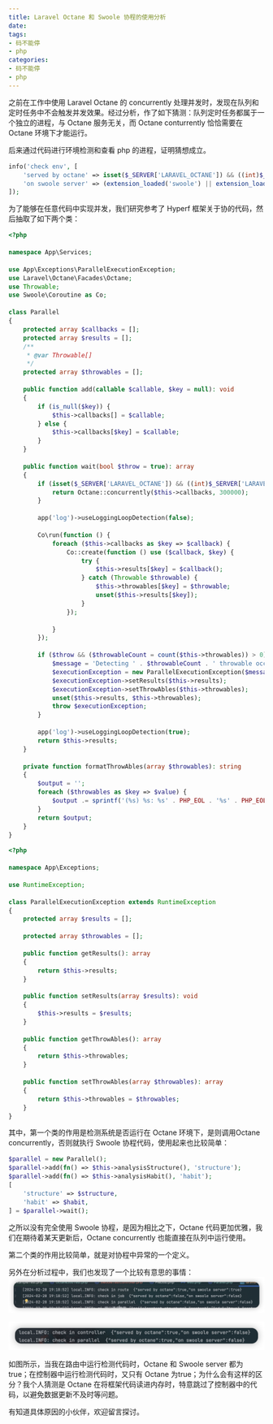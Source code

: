 ```yaml
---
title: Laravel Octane 和 Swoole 协程的使用分析
date: 
tags:
- 码不能停
- php
categories:
- 码不能停
- php
---
```


之前在工作中使用 Laravel Octane 的 concurrently 处理并发时，发现在队列和定时任务中不会触发并发效果。经过分析，作了如下猜测：队列定时任务都属于一个独立的进程，与 Octane 服务无关，而 Octane conturrently 恰恰需要在 Octane 环境下才能运行。

后来通过代码进行环境检测和查看 php 的进程，证明猜想成立。
```php
info('check env', [
    'served by octane' => isset($_SERVER['LARAVEL_OCTANE']) && ((int)$_SERVER['LARAVEL_OCTANE'] === 1),
    'on swoole server' => (extension_loaded('swoole') || extension_loaded('openswoole')) && app()->bound(Server::class)
]);
```

为了能够在任意代码中实现并发，我们研究参考了 Hyperf 框架关于协的代码，然后抽取了如下两个类：
```php
<?php

namespace App\Services;

use App\Exceptions\ParallelExecutionException;
use Laravel\Octane\Facades\Octane;
use Throwable;
use Swoole\Coroutine as Co;

class Parallel
{
    protected array $callbacks = [];
    protected array $results = [];
    /**
     * @var Throwable[]
     */
    protected array $throwables = [];

    public function add(callable $callable, $key = null): void
    {
        if (is_null($key)) {
            $this->callbacks[] = $callable;
        } else {
            $this->callbacks[$key] = $callable;
        }
    }

    public function wait(bool $throw = true): array
    {
        if (isset($_SERVER['LARAVEL_OCTANE']) && ((int)$_SERVER['LARAVEL_OCTANE'] === 1)) {
            return Octane::concurrently($this->callbacks, 300000);
        }

        app('log')->useLoggingLoopDetection(false);
        
        Co\run(function () {
            foreach ($this->callbacks as $key => $callback) {
                Co::create(function () use ($callback, $key) {
                    try {
                        $this->results[$key] = $callback();
                    } catch (Throwable $throwable) {
                        $this->throwables[$key] = $throwable;
                        unset($this->results[$key]);
                    }
                });

            }
        });

        if ($throw && ($throwableCount = count($this->throwables)) > 0) {
            $message = 'Detecting ' . $throwableCount . ' throwable occurred during parallel execution:' . PHP_EOL . $this->formatThrowAbles($this->throwables);
            $executionException = new ParallelExecutionException($message);
            $executionException->setResults($this->results);
            $executionException->setThrowAbles($this->throwables);
            unset($this->results, $this->throwables);
            throw $executionException;
        }

        app('log')->useLoggingLoopDetection(true);
        return $this->results;
    }

    private function formatThrowAbles(array $throwables): string
    {
        $output = '';
        foreach ($throwables as $key => $value) {
            $output .= sprintf('(%s) %s: %s' . PHP_EOL . '%s' . PHP_EOL, $key, get_class($value), $value->getMessage(), $value->getTraceAsString());
        }
        return $output;
    }
}
```


```php
<?php

namespace App\Exceptions;

use RuntimeException;

class ParallelExecutionException extends RuntimeException
{
    protected array $results = [];

    protected array $throwables = [];

    public function getResults(): array
    {
        return $this->results;
    }

    public function setResults(array $results): void
    {
        $this->results = $results;
    }

    public function getThrowAbles(): array
    {
        return $this->throwables;
    }

    public function setThrowAbles(array $throwables): array
    {
        return $this->throwables = $throwables;
    }
}
```

其中，第一个类的作用是检测系统是否运行在 Octane 环境下，是则调用Octane concurrently，否则就执行 Swoole 协程代码，使用起来也比较简单：
```php
$parallel = new Parallel();
$parallel->add(fn() => $this->analysisStructure(), 'structure');
$parallel->add(fn() => $this->analysisHabit(), 'habit');
[
    'structure' => $structure,
    'habit' => $habit,
] = $parallel->wait();
```

之所以没有完全使用 Swoole 协程，是因为相比之下，Octane 代码更加优雅，我们在期待着某天更新后，Octane concurrently 也能直接在队列中运行使用。

第二个类的作用比较简单，就是对协程中异常的一个定义。

另外在分析过程中，我们也发现了一个比较有意思的事情：
![](/images/2024-02-28-swoole-check-1.jpg)

![](/images/2024-02-28-swoole-check-2.jpg)

 如图所示，当我在路由中运行检测代码时，Octane 和 Swoole server 都为 true；在控制器中运行检测代码时，又只有 Octane 为true；为什么会有这样的区分？我个人猜测是 Octane 在将框架代码读进内存时，特意跳过了控制器中的代码，以避免数据更新不及时等问题。
 
 有知道具体原因的小伙伴，欢迎留言探讨。